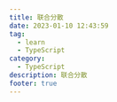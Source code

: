 ```yaml
---
title: 联合分散
date: 2023-01-10 12:43:59
tag:
  - learn
  - TypeScript
category:
  - TypeScript
description: 联合分散
footer: true
---
```

